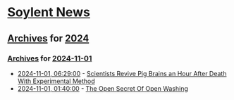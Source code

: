 # [Soylent News](../../../README.md)

## [Archives](../../index.md) for [2024](../index.md)

### [Archives](../../index.md) for [2024-11-01](index.md)

* [2024-11-01, 06:29:00](https://soylentnews.org/article.pl?sid=24/10/31/0122240&from=rss) - [Scientists Revive Pig Brains an Hour After Death With Experimental Method](https://soylentnews.org/article.pl?sid=24/10/31/0122240&from=rss)
* [2024-11-01, 01:40:00](https://soylentnews.org/article.pl?sid=24/10/31/0114242&from=rss) - [The Open Secret Of Open Washing](https://soylentnews.org/article.pl?sid=24/10/31/0114242&from=rss)
